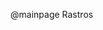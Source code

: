 @mainpage Rastros
<div style="display:none;">
@subpage subsystem1
@section mainpagesection1 mainpagesection1
Ainda não sei o que escrever aqui.
